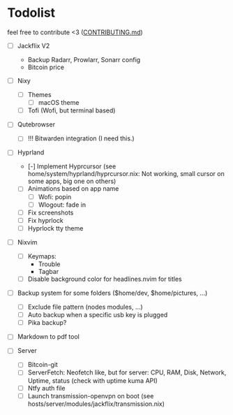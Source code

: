 # Todolist

feel free to contribute <3 ([CONTRIBUTING.md](CONTRIBUTING.md))

- [ ] Jackflix V2
  - Backup Radarr, Prowlarr, Sonarr config
  - Bitcoin price

- [ ] Nixy
  - [ ] Themes
    - [ ] macOS theme
  - [ ] Tofi (Wofi, but terminal based)

- [ ] Qutebrowser
  - [ ] !!! Bitwarden integration (I need this.)

- [ ] Hyprland
  - [-] Implement Hyprcursor (see home/system/hyprland/hyprcursor.nix: Not working, small cursor on some apps, big one on others)
  - [ ] Animations based on app name
    - [ ] Wofi: popin
    - [ ] Wlogout: fade in
  - [ ] Fix screenshots
  - [ ] Fix hyprlock
  - [ ] Hyprlock tty theme

- [ ] Nixvim
  - [ ] Keymaps:
    - Trouble
    - Tagbar
  - [ ] Disable background color for headlines.nvim for titles

- [ ] Backup system for some folders ($home/dev, $home/pictures, ...)
  - [ ] Exclude file pattern (nodes modules, ...)
  - [ ] Auto backup when a specific usb key is plugged
  - [ ] Pika backup?

- [ ] Markdown to pdf tool

- [ ] Server
  - [ ] Bitcoin-git
  - [ ] ServerFetch: Neofetch like, but for server: CPU, RAM, Disk, Network, Uptime, status (check with uptime kuma API)
  - [ ] Ntfy auth file
  - [ ] Launch transmission-openvpn on boot (see hosts/server/modules/jackflix/transmission.nix)
